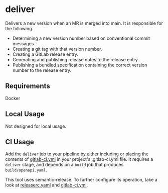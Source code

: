 # deliver

Delivers a new version when an MR is merged into main. It is responsible
for the following.

* Determining a new version number based on conventional commit messages
* Creating a git tag with that version number.
* Creating a GitLab release entry.
* Generating and publishing release notes to the release entry.
* Publishing a bundled specification containing the correct version number
    to the release entry.

## Requirements

Docker

## Local Usage

Not designed for local usage.

## CI Usage

Add the `deliver` job to your pipeline by either including or placing the
contents of [gitlab-ci.yml](./gitlab-ci.yml) in your project's .gitlab-ci.yml
file.
It requires a `deliver` stage, and depends on a `build` job that produces
`build/openapi.yaml`.

This tool uses semantic-release. To further configure its operation, take
a look at [releaserc.yaml](./releaserc.yaml) and
[gitlab-ci.yml](./gitlab-ci.yml).
